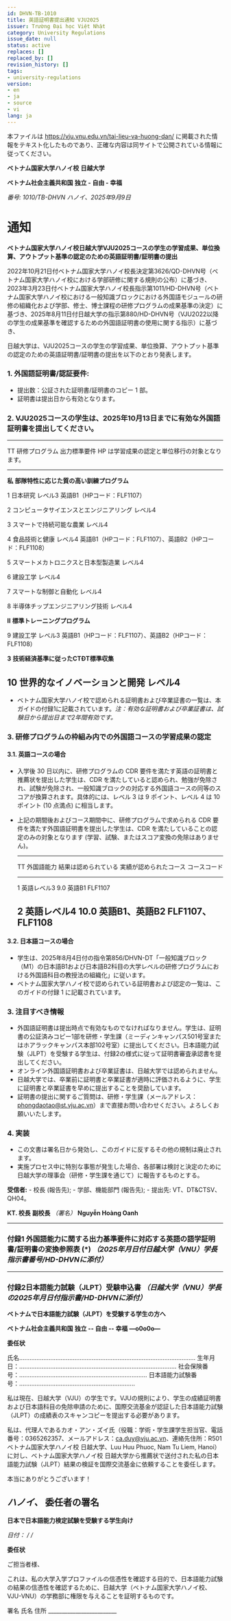 ```yaml
---
id: DHVN-TB-1010
title: 英語証明書提出通知 VJU2025
issuer: Trường Đại học Việt Nhật
category: University Regulations
issue_date: null
status: active
replaces: []
replaced_by: []
revision_history: []
tags:
- university-regulations
version:
- en
- ja
- source
- vi
lang: ja
---
```

本ファイルは https://vju.vnu.edu.vn/tai-lieu-va-huong-dan/ に掲載された情報をテキスト化したものであり、正確な内容は同サイトで公開されている情報に従ってください。

**ベトナム国家大学ハノイ校** **日越大学**

**ベトナム社会主義共和国** **独立 - 自由 - 幸福**

*番号: 1010/TB-DHVN* *ハノイ、2025年9月9日*

# 通知

**ベトナム国家大学ハノイ校日越大学VJU2025コースの学生の学習成果、単位換算、アウトプット基準の認定のための英語証明書/証明書の提出**

2022年10月21日付ベトナム国家大学ハノイ校長決定第3626/QD-DHVN号（ベトナム国家大学ハノイ校における学部研修に関する規則の公布）に基づき、2023年3月23日付ベトナム国家大学ハノイ校長指示第1011/HD-DHVN号（ベトナム国家大学ハノイ校における一般知識ブロックにおける外国語モジュールの研修の組織化および学部、修士、博士課程の研修プログラムの成果基準の決定）に基づき、2025年8月11日付日越大学の指示第880/HD-DHVN号（VJU2022以降の学生の成果基準を確認するための外国語証明書の使用に関する指示）に基づき、

日越大学は、VJU2025コースの学生の学習成果、単位換算、アウトプット基準の認定のための英語証明書/証明書の提出を以下のとおり発表します。

### 1. 外国語証明書/認証要件:

- 提出数：公証された証明書/証明書のコピー 1 部。
- 証明書は提出日から有効となります。

### 2. VJU2025コースの学生は、2025年10月13日までに有効な外国語証明書を提出してください。

  -------------------------------------------------------------------------------------------------------------------------------------
  TT           研修プログラム                               出力標準要件     HP は学習成果の認定と単位移行の対象となります。
  ------------ -------------------------------------------- ---------------- ----------------------------------------------------------
  **私**       **部隊特性に応じた質の高い訓練プログラム**

  1            日本研究                                     レベル3          英語B1（HPコード：FLF1107）

  2            コンピュータサイエンスとエンジニアリング     レベル4

  3            スマートで持続可能な農業                     レベル4

  4            食品技術と健康                               レベル4          英語B1（HPコード：FLF1107）、英語B2（HPコード：FLF1108）

  5            スマートメカトロニクスと日本型製造業         レベル4

  6            建設工学                                     レベル4

  7            スマートな制御と自動化                       レベル4

  8            半導体チップエンジニアリング技術             レベル4

  **II**       **標準トレーニングプログラム**

  9            建設工学                                     レベル3          英語B1（HPコード：FLF1107）、英語B2（HPコード：FLF1108）

  **3**        **技術経済基準に従ったCTĐT標準収集**

  10           世界的なイノベーションと開発                 レベル4
  -------------------------------------------------------------------------------------------------------------------------------------

- ベトナム国家大学ハノイ校で認められる証明書および卒業証書の一覧は、本ガイドの付録1に記載されています。*注：有効な証明書および卒業証書は、試験日から提出日まで2年間有効です。*

### 3. 研修プログラムの枠組み内での外国語コースの学習成果の認定

#### 3.1. 英語コースの場合

- 入学後 30 日以内に、研修プログラムの CDR
  要件を満たす英語の証明書と推薦状を提出した学生は、CDR
  を満たしていると認められ、勉強が免除され、試験が免除され、一般知識ブロックの対応する外国語コースの同等のスコアが換算されます。具体的には、レベル
  3 は 9 ポイント、レベル 4 は 10 ポイント (10 点満点) に相当します。
- 上記の期間後およびコース期間中に、研修プログラムで求められる CDR
  要件を満たす外国語証明書を提出した学生は、CDR
  を満たしていることの認定のみの対象となります
  (学習、試験、またはスコア変換の免除はありません)。

  ------------------------------------------------------------------------------------------
  TT        外国語能力    結果は認められている   実績が認められたコース   コースコード
  --------- ------------- ---------------------- ------------------------ ------------------
  1         英語レベル3   9.0                    英語B1                   FLF1107

  2         英語レベル4   10.0                   英語B1、英語B2           FLF1107、FLF1108
  ------------------------------------------------------------------------------------------

#### 3.2. 日本語コースの場合

- 学生は、2025年8月4日付の指令第856/DHVN-DT「一般知識ブロック（M1）の日本語B1および日本語B2科目の大学レベルの研修プログラムにおける外国語科目の教授法の組織化」に従います。
- ベトナム国家大学ハノイ校で認められている証明書および認定の一覧は、このガイドの付録
  1 に記載されています。

### 3. 注目すべき情報

- 外国語証明書は提出時点で有効なものでなければなりません。学生は、証明書の公証済みコピー1部を研修・学生課（ミーディンキャンパス501号室またはホアラックキャンパス本部102号室）に提出してください。日本語能力試験（JLPT）を受験する学生は、付録2の様式に従って証明書審査承認書を提出してください。
- オンライン外国語証明書および卒業証書は、日越大学では認められません。
- 日越大学では、卒業前に証明書と卒業証書が適時に評価されるように、学生に証明書と卒業証書を早めに提出することを奨励しています。
- 証明書の提出に関するご質問は、研修・学生課（メールアドレス：phongdaotao@st.vju.ac.vn）まで直接お問い合わせください。よろしくお願いいたします。

### 4. 実装

- この文書は署名日から発効し、このガイドに反するその他の規制は廃止されます。
- 実施プロセス中に特別な事態が発生した場合、各部署は検討と決定のために日越大学の理事会（研修・学生課を通じて）に報告するものとする。

**受信者:** - 校長 (報告先); - 学部、機能部門 (報告先); - 提出先:
VT、DT&CTSV、QH04。

**KT. 校長** **副校長** *（署名）* **Nguyễn Hoàng Oanh**

  ------------------------------------------------------------------------------------------------------------------------------------------------------------------------------------------------------------------
  ### 付録1 **外国語能力に関する出力基準要件に対応する英語の語学証明書/証明書の変換参照表 (*)** *（2025年月日付日越大学（VNU）学長指示書番号/HD-DHVNに添付）*
  ------------------------------------------------------------------------------------------------------------------------------------------------------------------------------------------------------------------
  ### 付録2**日本語能力試験（JLPT）受験申込書** *（日越大学（VNU）学長の2025年月日付指示書/HD-DHVNに添付）*

  **ベトナムで日本語能力試験（JLPT）を受験する学生の方へ**

  **ベトナム社会主義共和国** **独立 -- 自由 -- 幸福** **—o0o0o—**

  **委任状**

  氏名...................................................................................................... 生年月日：...........................................................................................
  社会保険番号：.......................................................................... 日本語能力試験番号：...................................................................

  私は現在、日越大学（VJU）の学生です。VJUの規則により、学生の成績証明書および日本語科目の免除申請のために、国際交流基金が認証した日本語能力試験（JLPT）の成績表のスキャンコピーを提出する必要があります。

  私は、代理人であるカオ・アン・ズイ氏（役職：学術・学生課学生担当官、電話番号：0365262357、メールアドレス：ca.duy@vju.ac.vn、連絡先住所：R501 ベトナム国家大学ハノイ校 日越大学、Luu Huu Phuoc, Nam Tu Liem,
  Hanoi）に対し、ベトナム国家大学ハノイ校 日越大学から推薦状で送付された私の日本語能力試験（JLPT）結果の検証を国際交流基金に依頼することを委任します。

  本当にありがとうございます！

  *ハノイ、* **委任者の署名**
  ------------------------------------------------------------------------------------------------------------------------------------------------------------------------------------------------------------------

**日本で日本語能力検定試験を受験する学生向け**

*日付： / /*

**委任状**

ご担当者様、

これは、私の大学入学プロファイルの信憑性を確認する目的で、日本語能力試験の結果の信憑性を確認するために、日越大学（ベトナム国家大学ハノイ校、VJU-VNU）の学務部に権限を与えることを証明するものです。

署名 氏名 住所 \_\_\_\_\_\_\_\_\_\_\_\_\_\_\_\_\_\_\_\_\_\_\_\_\_